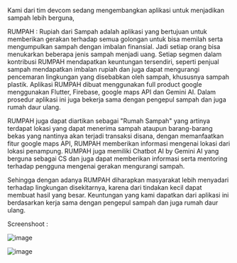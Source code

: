 Kami dari tim devcom sedang mengembangkan aplikasi untuk menjadikan sampah lebih berguna,

RUMPAH : Rupiah dari Sampah adalah aplikasi yang bertujuan untuk memberikan gerakan terhadap semua golongan untuk bisa memilah serta mengumpulkan sampah dengan imbalan finansial. Jadi setiap orang bisa menukarkan beberapa jenis sampah menjadi uang. Setiap segmen dalam kontribusi RUMPAH mendapatkan keuntungan tersendiri, seperti penjual sampah mendapatkan imbalan rupiah dan juga dapat mengurangi pencemaran lingkungan yang disebabkan oleh sampah, khususnya sampah plastik. Aplikasi RUMPAH dibuat menggunakan full product google menggunakan Flutter, Firebase, google maps API dan Gemini AI. Dalam prosedur aplikasi ini juga bekerja sama dengan pengepul sampah dan juga rumah daur ulang. 

RUMPAH juga dapat diartikan sebagai "Rumah Sampah" yang artinya terdapat lokasi yang dapat menerima sampah ataupun barang-barang bekas yang nantinya akan terjadi transaksi disana, dengan memanfaatkan fitur google maps API, RUMPAH memberikan informasi mengenai lokasi dari lokasi penampung. RUMPAH juga memiliki Chatbot AI by Gemini AI yang berguna sebagai CS dan juga dapat memberikan informasi serta mentoring terhadap pengguna mengenai gerakan mengurangi sampah.

Sehingga dengan adanya RUMPAH diharapkan masyarakat lebih menyadari terhadap lingkungan disekitarnya, karena dari tindakan kecil dapat membuat hasil yang besar. Keuntungan yang kami dapatkan dari aplikasi ini berdasarkan kerja sama dengan pengepul sampah dan juga rumah daur ulang. 

Screenshoot :


![image](https://github.com/marifirfan/Rumpah-Apps/assets/120929951/b62c538b-ff31-423b-b92c-68197e37d3d1)


![image](https://github.com/marifirfan/Rumpah-Apps/assets/120929951/2886177d-0c13-4dd6-98aa-eeaac16207ee)

